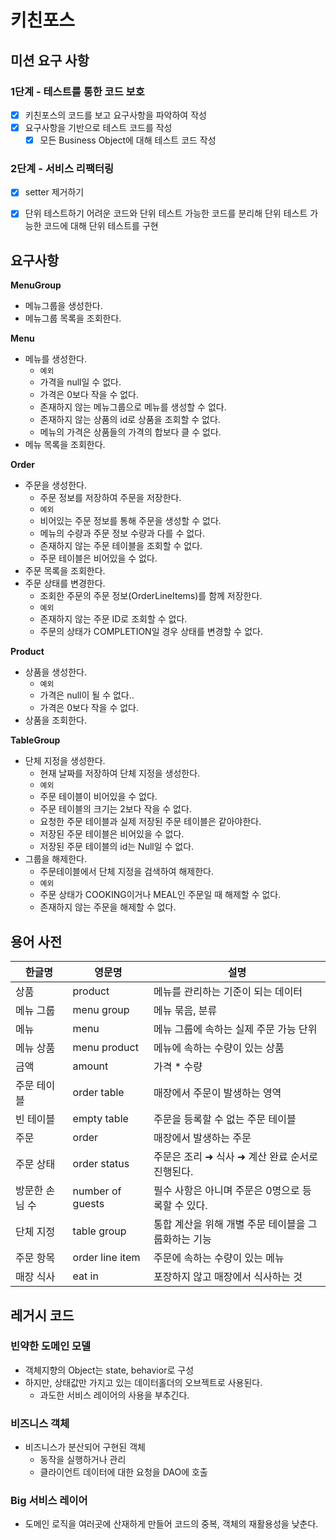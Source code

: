 # 키친포스

## 미션 요구 사항

### 1단계 - 테스트를 통한 코드 보호

- [x] 키친포스의 코드를 보고 요구사항을 파악하여 작성
- [x] 요구사항을 기반으로 테스트 코드를 작성
    - [x] 모든 Business Object에 대해 테스트 코드 작성

### 2단계 - 서비스 리팩터링

- [x] setter 제거하기
- [x] 단위 테스트하기 어려운 코드와 단위 테스트 가능한 코드를 분리해 단위 테스트 가능한 코드에 대해 단위 테스트를 구현


## 요구사항

**MenuGroup**

- 메뉴그룹을 생성한다.
- 메뉴그룹 목록을 조회한다.

**Menu**

- 메뉴를 생성한다.
    - `예외`
    - 가격을 null일 수 없다.
    - 가격은 0보다 작을 수 없다.
    - 존재하지 않는 메뉴그룹으로 메뉴를 생성할 수 없다.
    - 존재하지 않는 상품의 id로 상품을 조회할 수 없다.
    - 메뉴의 가격은 상품들의 가격의 합보다 클 수 없다.
- 메뉴 목록을 조회한다.

**Order**

- 주문을 생성한다.
    - 주문 정보를 저장하여 주문을 저장한다.
    - `예외`
    - 비어있는 주문 정보를 통해 주문을 생성할 수 없다.
    - 메뉴의 수량과 주문 정보 수량과 다를 수 없다.
    - 존재하지 않는 주문 테이블을 조회할 수 없다.
    - 주문 테이블은 비어있을 수 없다.
- 주문 목록을 조회한다.
- 주문 상태를 변경한다.
    - 조회한 주문의 주문 정보(OrderLineItems)를 함께 저장한다.
    - `예외`
    - 존재하지 않는 주문 ID로 조회할 수 없다.
    - 주문의 상태가 COMPLETION일 경우 상태를 변경할 수 없다.

**Product**

- 상품을 생성한다.
    - `예외`
    - 가격은 null이 될 수 없다..
    - 가격은 0보다 작을 수 없다.
- 상품을 조회한다.

**TableGroup**

- 단체 지정을 생성한다.
    - 현재 날짜를 저장하여 단체 지정을 생성한다.
    - `예외`
    - 주문 테이블이 비어있을 수 없다.
    - 주문 테이블의 크기는 2보다 작을 수 없다.
    - 요청한 주문 테이블과 실제 저장된 주문 테이블은 같아야한다.
    - 저장된 주문 테이블은 비어있을 수 없다.
    - 저장된 주문 테이블의 id는 Null일 수 없다.
- 그룹을 해제한다.
    - 주문테이블에서 단체 지정을 검색하여 해제한다.
    - `예외`
    - 주문 상태가 COOKING이거나 MEAL인 주문일 때 해제할 수 없다.
    - 존재하지 않는 주문을 해제할 수 없다.

## 용어 사전

| 한글명 | 영문명 | 설명 |
| --- | --- | --- |
| 상품 | product | 메뉴를 관리하는 기준이 되는 데이터 |
| 메뉴 그룹 | menu group | 메뉴 묶음, 분류 |
| 메뉴 | menu | 메뉴 그룹에 속하는 실제 주문 가능 단위 |
| 메뉴 상품 | menu product | 메뉴에 속하는 수량이 있는 상품 |
| 금액 | amount | 가격 * 수량 |
| 주문 테이블 | order table | 매장에서 주문이 발생하는 영역 |
| 빈 테이블 | empty table | 주문을 등록할 수 없는 주문 테이블 |
| 주문 | order | 매장에서 발생하는 주문 |
| 주문 상태 | order status | 주문은 조리 ➜ 식사 ➜ 계산 완료 순서로 진행된다. |
| 방문한 손님 수 | number of guests | 필수 사항은 아니며 주문은 0명으로 등록할 수 있다. |
| 단체 지정 | table group | 통합 계산을 위해 개별 주문 테이블을 그룹화하는 기능 |
| 주문 항목 | order line item | 주문에 속하는 수량이 있는 메뉴 |
| 매장 식사 | eat in | 포장하지 않고 매장에서 식사하는 것 |

## 레거시 코드

### 빈약한 도메인 모델

- 객체지향의 Object는 state, behavior로 구성
- 하지만, 상태값만 가지고 있는 데이터홀더의 오브젝트로 사용된다.
    - 과도한 서비스 레이어의 사용을 부추긴다.

### 비즈니스 객체

- 비즈니스가 분산되어 구현된 객체
    - 동작을 실행하거나 관리
    - 클라이언트 데이터에 대한 요청을 DAO에 호출

### Big 서비스 레이어

- 도메인 로직을 여러곳에 산재하게 만들어 코드의 중복, 객체의 재활용성을 낮춘다.

